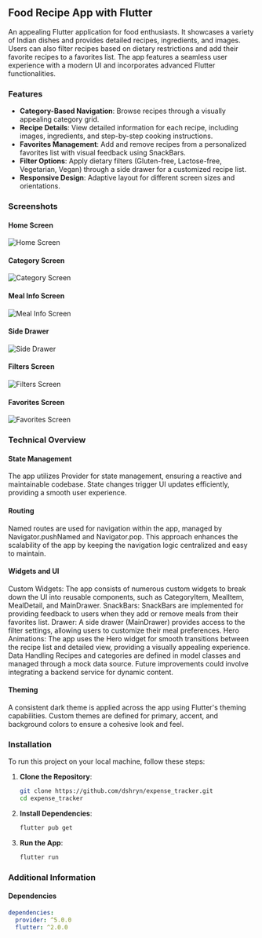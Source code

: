 ## Food Recipe App with Flutter

An appealing Flutter application for food enthusiasts. It showcases a variety of Indian dishes and provides detailed recipes, ingredients, and images. Users can also filter recipes based on dietary restrictions and add their favorite recipes to a favorites list. The app features a seamless user experience with a modern UI and incorporates advanced Flutter functionalities.


### Features

- **Category-Based Navigation**: Browse recipes through a visually appealing category grid.
- **Recipe Details**: View detailed information for each recipe, including images, ingredients, and step-by-step cooking instructions.
- **Favorites Management**: Add and remove recipes from a personalized favorites list with visual feedback using SnackBars.
- **Filter Options**: Apply dietary filters (Gluten-free, Lactose-free, Vegetarian, Vegan) through a side drawer for a customized recipe list.
- **Responsive Design**: Adaptive layout for different screen sizes and orientations.


### Screenshots

#### Home Screen
![Home Screen](‪assets/images/home_screen.jpg)

#### Category Screen
![Category Screen](‪D:\category_details_screen.jpg)

#### Meal Info Screen
![Meal Info Screen](‪assets/images/meal_screen.jpg)

#### Side Drawer
![Side Drawer](assets/images/side_drawer.jpg)

#### Filters Screen
![Filters Screen](assets/images/filters_screen.jpg)

#### Favorites Screen
![Favorites Screen](‪assets/images/favorites_screen.jpg)


### Technical Overview

#### State Management
The app utilizes Provider for state management, ensuring a reactive and maintainable codebase. State changes trigger UI updates efficiently, providing a smooth user experience.

#### Routing
Named routes are used for navigation within the app, managed by Navigator.pushNamed and Navigator.pop. This approach enhances the scalability of the app by keeping the navigation logic centralized and easy to maintain.

#### Widgets and UI
Custom Widgets: The app consists of numerous custom widgets to break down the UI into reusable components, such as CategoryItem, MealItem, MealDetail, and MainDrawer.
SnackBars: SnackBars are implemented for providing feedback to users when they add or remove meals from their favorites list.
Drawer: A side drawer (MainDrawer) provides access to the filter settings, allowing users to customize their meal preferences.
Hero Animations: The app uses the Hero widget for smooth transitions between the recipe list and detailed view, providing a visually appealing experience.
Data Handling
Recipes and categories are defined in model classes and managed through a mock data source. Future improvements could involve integrating a backend service for dynamic content.

#### Theming
A consistent dark theme is applied across the app using Flutter's theming capabilities. Custom themes are defined for primary, accent, and background colors to ensure a cohesive look and feel.


### Installation

To run this project on your local machine, follow these steps:

1. **Clone the Repository**:
    ```bash
    git clone https://github.com/dshryn/expense_tracker.git
    cd expense_tracker
    ```

2. **Install Dependencies**:
    ```bash
    flutter pub get
    ```

3. **Run the App**:
    ```bash
    flutter run
    ```


### Additional Information

#### Dependencies

```yaml
dependencies:
  provider: ^5.0.0
  flutter: ^2.0.0
